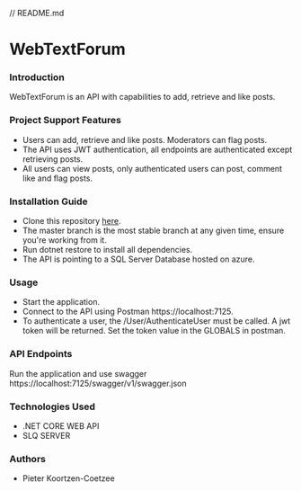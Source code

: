 // README.md
# WebTextForum
### Introduction
WebTextForum is an API  with capabilities to add, retrieve and like posts.
### Project Support Features
* Users can add, retrieve and like posts.  Moderators can flag posts.
* The API uses JWT authentication, all endpoints are authenticated except retrieving posts.  
* All users can view posts, only authenticated users can post, comment like and flag posts.
### Installation Guide
* Clone this repository [here](https://github.com/PieterCoetze/WebTextForum.git).
* The master branch is the most stable branch at any given time, ensure you're working from it.
* Run dotnet restore to install all dependencies.
* The API is pointing to a SQL Server Database hosted on azure.
### Usage
* Start the application.
* Connect to the API using Postman https://localhost:7125.
* To authenticate a user, the /User/AuthenticateUser must be called.  A jwt token will be returned.  Set the token value in the GLOBALS in postman.
### API Endpoints
Run the application and use swagger https://localhost:7125/swagger/v1/swagger.json
### Technologies Used
* .NET CORE WEB API
* SLQ SERVER
### Authors
* Pieter Koortzen-Coetzee
